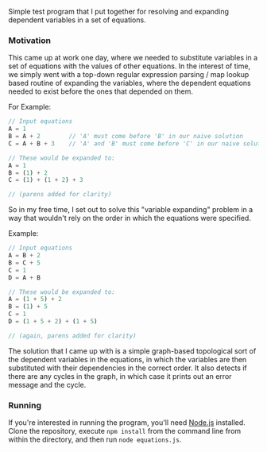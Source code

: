 Simple test program that I put together for resolving and expanding dependent variables in a set of equations.


### Motivation

This came up at work one day, where we needed to substitute variables in a set of equations with the values of
other equations. In the interest of time, we simply went with a top-down regular expression parsing / map lookup 
based routine of expanding the variables, where the dependent equations needed to exist before the ones that 
depended on them.

For Example:

```javascript
// Input equations
A = 1
B = A + 2        // 'A' must come before 'B' in our naive solution
C = A + B + 3    // 'A' and 'B' must come before 'C' in our naive solution

// These would be expanded to:
A = 1
B = (1) + 2
C = (1) + (1 + 2) + 3

// (parens added for clarity)
```    

So in my free time, I set out to solve this "variable expanding" problem in a way that wouldn't rely on the order in
which the equations were specified. 

Example:

```javascript
// Input equations
A = B + 2
B = C + 5
C = 1
D = A + B

// These would be expanded to:
A = (1 + 5) + 2
B = (1) + 5
C = 1
D = (1 + 5 + 2) + (1 + 5)

// (again, parens added for clarity)
```

The solution that I came up with is a simple graph-based topological sort of the dependent variables in the equations,
in which the variables are then substituted with their dependencies in the correct order. It also detects if there are
any cycles in the graph, in which case it prints out an error message and the cycle.


### Running 

If you're interested in running the program, you'll need [Node.js](http://nodejs.org) installed. Clone the repository,
execute `npm install` from the command line from within the directory, and then run `node equations.js`. 
